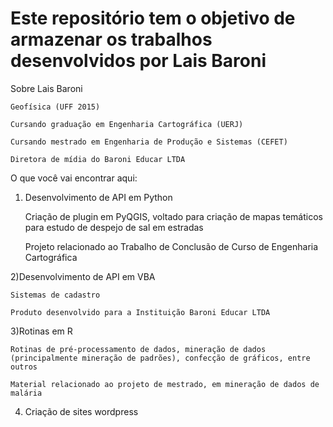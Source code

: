 # Este repositório tem o objetivo de armazenar os trabalhos desenvolvidos por Lais Baroni

Sobre Lais Baroni

	Geofísica (UFF 2015)

	Cursando graduação em Engenharia Cartográfica (UERJ)

	Cursando mestrado em Engenharia de Produção e Sistemas (CEFET)

	Diretora de mídia do Baroni Educar LTDA


O que você vai encontrar aqui:

1) Desenvolvimento de API em Python

	Criação de plugin em PyQGIS, voltado para criação de mapas temáticos para estudo de despejo de sal em estradas

	Projeto relacionado ao Trabalho de Conclusão de Curso de Engenharia Cartográfica


2)Desenvolvimento de API em VBA

	Sistemas de cadastro

	Produto desenvolvido para a Instituição Baroni Educar LTDA


3)Rotinas em R	

	Rotinas de pré-processamento de dados, mineração de dados (principalmente mineração de padrões), confecção de gráficos, entre outros

	Material relacionado ao projeto de mestrado, em mineração de dados de malária


4) Criação de sites wordpress
